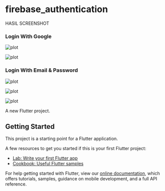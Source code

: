 # firebase_authentication
HASIL SCREENSHOT
<p><h3>Login With Google</h3></p>

![plot](./image/loginGoogle.jpeg)

![plot](./image/hasilGoogle.jpeg)

<p><h3>Login With Email & Password</h3></p>

![plot](./image/signUp.jpeg)

![plot](./image/signIn.jpeg)

![plot](./image/hasilLoginEmail.jpeg)

A new Flutter project.

## Getting Started

This project is a starting point for a Flutter application.

A few resources to get you started if this is your first Flutter project:

- [Lab: Write your first Flutter app](https://flutter.dev/docs/get-started/codelab)
- [Cookbook: Useful Flutter samples](https://flutter.dev/docs/cookbook)

For help getting started with Flutter, view our
[online documentation](https://flutter.dev/docs), which offers tutorials,
samples, guidance on mobile development, and a full API reference.
